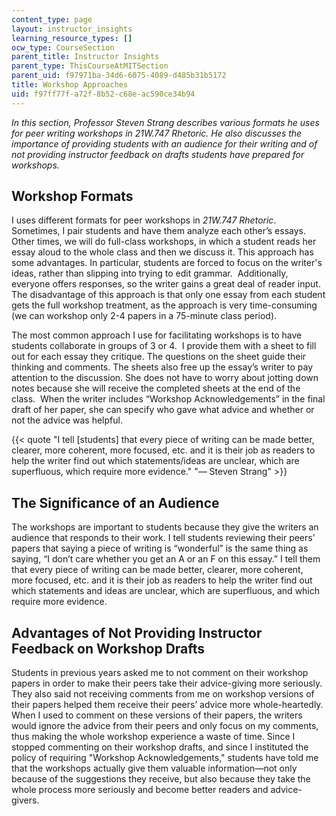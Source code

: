```yaml
---
content_type: page
layout: instructor_insights
learning_resource_types: []
ocw_type: CourseSection
parent_title: Instructor Insights
parent_type: ThisCourseAtMITSection
parent_uid: f97971ba-34d6-6075-4089-d485b31b5172
title: Workshop Approaches
uid: f97ff77f-a72f-8b52-c68e-ac590ce34b94
---
```


_In this section, Professor Steven Strang describes various formats he uses for peer writing workshops in 21W.747 Rhetoric. He also discusses the importance of providing students with an audience for their writing and of not providing instructor feedback on drafts students have prepared for workshops._ 

Workshop Formats
----------------

I uses different formats for peer workshops in _21W.747 Rhetoric_. Sometimes, I pair students and have them analyze each other’s essays. Other times, we will do full-class workshops, in which a student reads her essay aloud to the whole class and then we discuss it. This approach has some advantages. In particular, students are forced to focus on the writer's ideas, rather than slipping into trying to edit grammar.  Additionally, everyone offers responses, so the writer gains a great deal of reader input. The disadvantage of this approach is that only one essay from each student gets the full workshop treatment, as the approach is very time-consuming (we can workshop only 2-4 papers in a 75-minute class period).

The most common approach I use for facilitating workshops is to have students collaborate in groups of 3 or 4.  I provide them with a sheet to fill out for each essay they critique. The questions on the sheet guide their thinking and comments. The sheets also free up the essay’s writer to pay attention to the discussion. She does not have to worry about jotting down notes because she will receive the completed sheets at the end of the class.  When the writer includes “Workshop Acknowledgements” in the final draft of her paper, she can specify who gave what advice and whether or not the advice was helpful.

{{< quote "I tell [students] that every piece of writing can be made better, clearer, more coherent, more focused, etc. and it is their job as readers to help the writer find out which statements/ideas are unclear, which are superfluous, which require more evidence." "— Steven Strang" >}}

The Significance of an Audience 
--------------------------------

The workshops are important to students because they give the writers an audience that responds to their work. I tell students reviewing their peers’ papers that saying a piece of writing is “wonderful” is the same thing as saying, “I don’t care whether you get an A or an F on this essay.” I tell them that every piece of writing can be made better, clearer, more coherent, more focused, etc. and it is their job as readers to help the writer find out which statements and ideas are unclear, which are superfluous, and which require more evidence.

Advantages of Not Providing Instructor Feedback on Workshop Drafts
------------------------------------------------------------------

Students in previous years asked me to not comment on their workshop papers in order to make their peers take their advice-giving more seriously. They also said not receiving comments from me on workshop versions of their papers helped them receive their peers’ advice more whole-heartedly. When I used to comment on these versions of their papers, the writers would ignore the advice from their peers and only focus on my comments, thus making the whole workshop experience a waste of time. Since I stopped commenting on their workshop drafts, and since I instituted the policy of requiring "Workshop Acknowledgements," students have told me that the workshops actually give them valuable information—not only because of the suggestions they receive, but also because they take the whole process more seriously and become better readers and advice-givers.